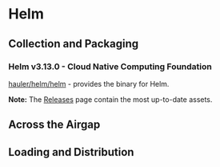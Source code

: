 # Helm

## Collection and Packaging

### Helm v3.13.0 - Cloud Native Computing Foundation

[hauler/helm/helm](https://rancher-airgap.s3.amazonaws.com/v1.1.3/hauler/helm/helm) - provides the binary for Helm.

**Note:** The [Releases](https://github.com/zackbradys/rancher-airgap/releases) page contain the most up-to-date assets.

## Across the Airgap

## Loading and Distribution